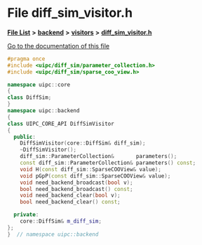

# File diff\_sim\_visitor.h

[**File List**](files.md) **>** [**backend**](dir_53d62147b82bd29328805b2087bd1012.md) **>** [**visitors**](dir_007753111df00039ee3ec058cc286377.md) **>** [**diff\_sim\_visitor.h**](diff__sim__visitor_8h.md)

[Go to the documentation of this file](diff__sim__visitor_8h.md)


```C++
#pragma once
#include <uipc/diff_sim/parameter_collection.h>
#include <uipc/diff_sim/sparse_coo_view.h>

namespace uipc::core
{
class DiffSim;
}
namespace uipc::backend
{
class UIPC_CORE_API DiffSimVisitor
{
  public:
    DiffSimVisitor(core::DiffSim& diff_sim);
    ~DiffSimVisitor();
    diff_sim::ParameterCollection&       parameters();
    const diff_sim::ParameterCollection& parameters() const;
    void H(const diff_sim::SparseCOOView& value);
    void pGpP(const diff_sim::SparseCOOView& value);
    void need_backend_broadcast(bool v);
    bool need_backend_broadcast() const;
    void need_backend_clear(bool v);
    bool need_backend_clear() const;

  private:
    core::DiffSim& m_diff_sim;
};
}  // namespace uipc::backend
```


